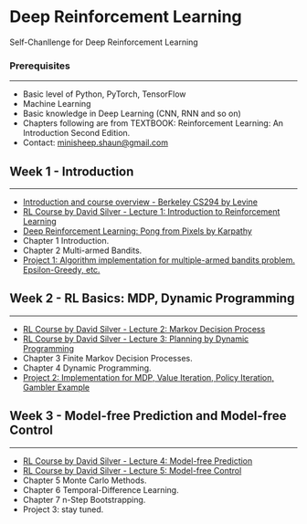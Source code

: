 # Deep Reinforcement Learning  

Self-Chanllenge for Deep Reinforcement Learning  

### Prerequisites  
---  
* Basic level of Python, PyTorch, TensorFlow  
* Machine Learning  
* Basic knowledge in Deep Learning (CNN, RNN and so on) 
* Chapters following are from TEXTBOOK: Reinforcement Learning: An Introduction Second Edition.  
* Contact: minisheep.shaun@gmail.com 

## Week 1 - Introduction  
---  
* [Introduction and course overview - Berkeley CS294 by Levine](https://www.youtube.com/watch?v=Q4kF8sfggoI&index=1&list=PLkFD6_40KJIznC9CDbVTjAF2oyt8_VAe3)  
* [RL Course by David Silver - Lecture 1: Introduction to Reinforcement Learning](https://www.youtube.com/watch?v=2pWv7GOvuf0&list=PLzuuYNsE1EZAXYR4FJ75jcJseBmo4KQ9-&index=1)
* [Deep Reinforcement Learning: Pong from Pixels by Karpathy](http://karpathy.github.io/2016/05/31/rl/)
* Chapter 1 Introduction.  
* Chapter 2 Multi-armed Bandits.  
* [Project 1: Algorithm implementation for multiple-armed bandits problem. Epsilon-Greedy, etc.](https://github.com/xiaoyangxiaoen/deepReinforcementLearning/tree/master/bandits_algorithm)  

## Week 2 - RL Basics: MDP, Dynamic Programming  
---  
* [RL Course by David Silver - Lecture 2: Markov Decision Process](https://www.youtube.com/watch?v=lfHX2hHRMVQ&t=0s&index=3&list=PLzuuYNsE1EZAXYR4FJ75jcJseBmo4KQ9-)  
* [RL Course by David Silver - Lecture 3: Planning by Dynamic Programming](https://www.youtube.com/watch?v=Nd1-UUMVfz4&t=0s&index=4&list=PLzuuYNsE1EZAXYR4FJ75jcJseBmo4KQ9-)
* Chapter 3 Finite Markov Decision Processes.      
* Chapter 4 Dynamic Programming.    
* [Project 2: Implementation for MDP, Value Iteration, Policy Iteration, Gambler Example](https://github.com/xiaoyangxiaoen/DeepReinforcementLearning/tree/master/mdp)  

## Week 3 - Model-free Prediction and Model-free Control   
---
* [RL Course by David Silver - Lecture 4: Model-free Prediction](https://www.youtube.com/watch?v=PnHCvfgC_ZA&t=0s&index=5&list=PLzuuYNsE1EZAXYR4FJ75jcJseBmo4KQ9-)  
* [RL Course by David Silver - Lecture 5: Model-free Control](https://www.youtube.com/watch?v=0g4j2k_Ggc4&t=0s&index=6&list=PLzuuYNsE1EZAXYR4FJ75jcJseBmo4KQ9-)  
* Chapter 5 Monte Carlo Methods.    
* Chapter 6 Temporal-Difference Learning.    
* Chapter 7 n-Step Bootstrapping.    
* Project 3: stay tuned.  
